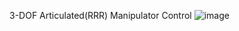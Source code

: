 3-DOF Articulated(RRR) Manipulator Control
![image](https://github.com/user-attachments/assets/0cf8097d-31e0-4596-a68c-7ec963a6e5c2)
